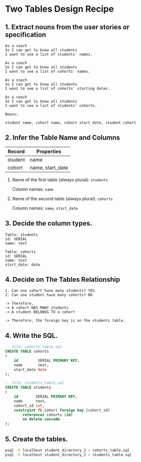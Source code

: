 # Two Tables Design Recipe

## 1. Extract nouns from the user stories or specification

```
As a coach
So I can get to know all students
I want to see a list of students' names.

As a coach
So I can get to know all students
I want to see a list of cohorts' names.

As a coach
So I can get to know all students
I want to see a list of cohorts' starting dates.

As a coach
So I can get to know all students
I want to see a list of students' cohorts.
```

```
Nouns:

student name, cohort name, cohort start date, student cohort
```

## 2. Infer the Table Name and Columns

| Record  | Properties       |
|---------|------------------|
| student | name             |
| cohort  | name, start_date |

1. Name of the first table (always plural): `students`

   Column names: `name`

2. Name of the second table (always plural): `cohorts`

   Column names: `name`, `start_date`

## 3. Decide the column types.

```
Table: students
id: SERIAL
name: text

Table: cohorts
id: SERIAL
name: text
start_date: date
```

## 4. Decide on The Tables Relationship

```
1. Can one cohort have many students? YES
2. Can one student have many cohorts? NO

-> Therefore,
-> A cohort HAS MANY students
-> A student BELONGS TO a cohort

-> Therefore, the foreign key is on the students table.
```

## 4. Write the SQL.

```sql
-- file: cohorts_table.sql
CREATE TABLE cohorts
(
    id         SERIAL PRIMARY KEY,
    name       text,
    start_date date
);

-- file: students_table.sql
CREATE TABLE students
(
    id        SERIAL PRIMARY KEY,
    name      text,
    cohort_id int,
    constraint fk_cohort foreign key (cohort_id)
        references cohorts (id)
        on delete cascade
);

```

## 5. Create the tables.

```bash
psql -h localhost student_directory_2 < cohorts_table.sql
psql -h localhost student_directory_2 < students_table.sql
```
